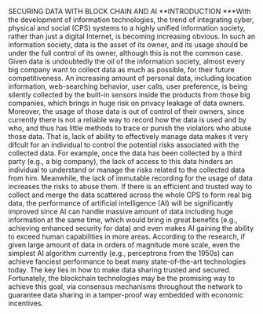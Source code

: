 SECURING DATA WITH BLOCK CHAIN AND AI
**INTRODUCTION
***With the development of information technologies, the trend of integrating cyber, physical and social (CPS) systems to a highly unified information society, rather than just a digital Internet, is becoming increasing obvious. In such an information society, data is the asset of its owner, and its usage should be under the full control of its owner, although this is not the common case. Given data is undoubtedly the oil of the information society, almost every big company want to collect data as much as possible, for their future competitiveness. An increasing amount of personal data, including location information, web-searching behavior, user calls, user preference, is being silently collected by the built-in sensors inside the products from those big companies, which brings in huge risk on privacy leakage of data owners. Moreover, the usage of those data is out of control of their owners, since currently there is not a reliable way to record how the data is used and by who, and thus has little methods to trace or punish the violators who abuse those data. That is, lack of ability to effectively manage data makes it very difcult for an individual to control the potential risks associated with the collected data. For example, once the data has been collected by a third party (e.g., a big company), the lack of access to this data hinders an individual to understand or manage the risks related to the collected data from him. Meanwhile, the lack of immutable recording for the usage of data increases the risks to abuse them. If there is an efficient and trusted way to collect and merge the data scattered across the whole CPS to form real big data, the performance of artificial intelligence (AI) will be significantly improved since AI can handle massive amount of data including huge information at the same time, which would bring in great benefits (e.g., achieving enhanced security for data) and even makes AI gaining the ability to exceed human capabilities in more areas. According to the research, if given large amount of data in orders of magnitude more scale, even the simplest AI algorithm currently (e.g., perceptrons from the 1950s) can achieve fanciest performance to beat many state-of-the-art technologies today. The key lies in how to make data sharing trusted and secured. Fortunately, the blockchain technologies may be the promising way to achieve this goal, via consensus mechanisms throughout the network to guarantee data sharing in a tamper-proof way embedded with economic incentives.
